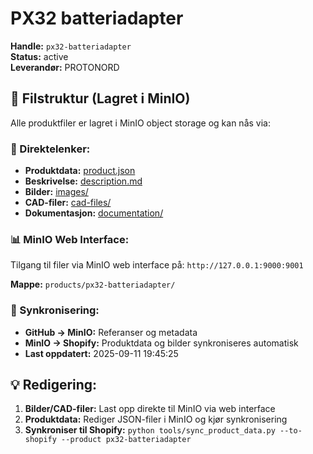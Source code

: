 # PX32 batteriadapter

**Handle:** `px32-batteriadapter`  
**Status:** active  
**Leverandør:** PROTONORD

## 📁 Filstruktur (Lagret i MinIO)

Alle produktfiler er lagret i MinIO object storage og kan nås via:

### 🔗 Direktelenker:
- **Produktdata:** [product.json](http://127.0.0.1:9000/products/px32-batteriadapter/product.json)
- **Beskrivelse:** [description.md](http://127.0.0.1:9000/products/px32-batteriadapter/description.md)
- **Bilder:** [images/](http://127.0.0.1:9000/products/px32-batteriadapter/images/)
- **CAD-filer:** [cad-files/](http://127.0.0.1:9000/products/px32-batteriadapter/cad-files/)
- **Dokumentasjon:** [documentation/](http://127.0.0.1:9000/products/px32-batteriadapter/documentation/)

### 📊 MinIO Web Interface:
Tilgang til filer via MinIO web interface på:
`http://127.0.0.1:9000:9001`

**Mappe:** `products/px32-batteriadapter/`

### 🔄 Synkronisering:
- **GitHub → MinIO:** Referanser og metadata
- **MinIO → Shopify:** Produktdata og bilder synkroniseres automatisk
- **Last oppdatert:** 2025-09-11 19:45:25

## 💡 Redigering:
1. **Bilder/CAD-filer:** Last opp direkte til MinIO via web interface
2. **Produktdata:** Rediger JSON-filer i MinIO og kjør synkronisering
3. **Synkroniser til Shopify:** `python tools/sync_product_data.py --to-shopify --product px32-batteriadapter`
